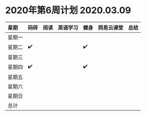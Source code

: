 # 2020年第6周计划 2020.03.09

 星期|码砖|阅读|英语学习|健身|网易云课堂|总结
:-----------|:------------|:--------|:---------|:---------|:---------|:---------
星期一| | | | | | |
星期二|✔️| | |✔️| | |
星期三| | | | | | |
星期四|✔️| | |✔️| | |
星期五| | | | | | |
星期六| | | | | | |
星期日| | | | | | |
总计| | | | | | |
